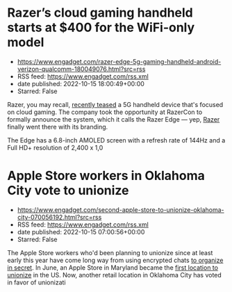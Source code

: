 # Razer’s cloud gaming handheld starts at $400 for the WiFi-only model
 - https://www.engadget.com/razer-edge-5g-gaming-handheld-android-verizon-qualcomm-180049076.html?src=rss
 - RSS feed: https://www.engadget.com/rss.xml
 - date published: 2022-10-15 18:00:49+00:00
 - Starred: False

<p>Razer, you may recall, <a href="https://www.engadget.com/razer-5g-edge-verizon-teaser-221403698.html">recently teased</a> a 5G handheld device that's focused on cloud gaming. The company took the opportunity at RazerCon to formally announce the system, which it calls the Razer Edge — yep, <a href="https://www.engadget.com/tag/razer/">Razer</a> finally went there with its branding.</p><p>The Edge has a 6.8-inch AMOLED screen with a refresh rate of 144Hz and a Full HD+ resolution of 2,400 x 1,0

# Apple Store workers in Oklahoma City vote to unionize
 - https://www.engadget.com/second-apple-store-to-unionize-oklahoma-city-070056192.html?src=rss
 - RSS feed: https://www.engadget.com/rss.xml
 - date published: 2022-10-15 07:00:56+00:00
 - Starred: False

<p>The Apple Store workers who'd been planning to unionize since at least early this year have come long way from using encrypted chats <a href="https://www.engadget.com/apple-store-employee-union-plans-230050218.html">to organize in secret</a>. In June, an Apple Store in Maryland became the <a href="https://www.engadget.com/apple-store-employees-maryland-vpote-004055231.html">first location to unionize</a> in the US. Now, another retail location in Oklahoma City has voted in favor of unionizati
